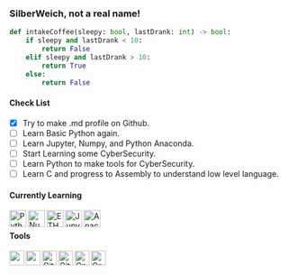 ### SilberWeich, not a real name!
```python
def intakeCoffee(sleepy: bool, lastDrank: int) -> bool:
    if sleepy and lastDrank < 10: 
        return False
    elif sleepy and lastDrank > 10:
        return True
    else: 
        return False
```
#### Check List
- [x] Try to make .md profile on Github.
- [ ] Learn Basic Python again.
- [ ] Learn Jupyter, Numpy, and Python Anaconda.
- [ ] Start Learning some CyberSecurity.
- [ ] Learn Python to make tools for CyberSecurity.
- [ ] Learn C and progress to Assembly to understand low level language.

#### Currently Learning
<img align="left" alt="Python" width="30px" src="https://simpleicons.org/icons/python.svg" />
<img align="left" alt="NumPy" width="30px" src="https://simpleicons.org/icons/numpy.svg" />
<img align="left" alt="ETH" width="30px" src="https://simpleicons.org/icons/ethereum.svg" />
<img align="left" alt="Jupyter" width="30px" src="https://simpleicons.org/icons/jupyter.svg" />
<img align="left" alt="Anaconda" width="30px" src="https://simpleicons.org/icons/anaconda.svg" />
<br />

#### Tools
<img align="left" height="26" width="26" src="https://simpleicons.org/icons/pycharm.svg" />
<img align="left" height="26" width="26" src="https://simpleicons.org/icons/apachenetbeanside.svg" />
<img align="left" alt="Git" width="26px" src="https://simpleicons.org/icons/git.svg" />
<img align="left" alt="GitHub" width="26px" src="https://simpleicons.org/icons/github.svg" />  
<img align="left" alt="GnuB" width="26px" src="https://simpleicons.org/icons/gnubash.svg" />  
<img align="left" alt="GnuB" width="26px" src="https://simpleicons.org/icons/visualstudiocode.svg" />

